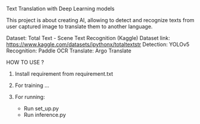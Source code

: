 Text Translation with Deep Learning models

This project is about creating AI, allowing to detect and recognize texts from user captured image to translate them to another language.

Dataset: Total Text - Scene Text Recognition (Kaggle)
Dataset link: https://www.kaggle.com/datasets/ipythonx/totaltextstr
Detection: YOLOv5
Recognition: Paddle OCR
Translate: Argo Translate

HOW TO USE ?
1. Install requirement from requirement.txt

2. For training
...
3. For running:
   - Run set_up.py
   - Run inference.py
